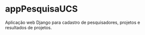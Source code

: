# appPesquisaUCS
 Aplicação web Django para cadastro de pesquisadores, projetos e resultados de projetos.
